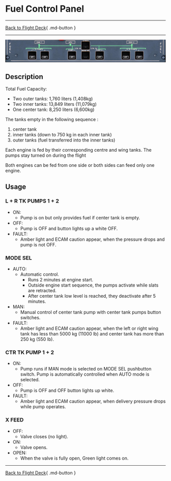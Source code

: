 # Fuel Control Panel

---

[Back to Flight Deck](../index.md){ .md-button }

---

![FUEL Control Panel](../../../assets/a32nx-briefing/overhead-panel/Fuel-Panel.jpg "FUEL Control Panel")

## Description

Total Fuel Capacity:

- Two outer tanks: 1,760 liters (1,408kg)
- Two inner tanks: 13,849 liters (11,079kg)
- One center tank: 8,250 liters (6,600kg)

The tanks empty in the following sequence :

1. center tank
2. inner tanks (down to 750 kg in each inner tank)
3. outer tanks (fuel transferred into the inner tanks)

Each engine is fed by their corresponding centre and wing tanks. The pumps stay turned on during the flight

Both engines can be fed from one side or both sides can feed only one engine.

## Usage

###  L + R TK PUMPS 1 + 2

- ON:
    - Pump is on but only provides fuel if center tank is empty.
- OFF:
    - Pump is OFF and button lights up a white OFF.
- FAULT:
    - Amber light and ECAM caution appear, when the pressure drops and pump is not OFF.

### MODE SEL

- AUTO:
    - Automatic control.
        - Runs 2 minutes at engine start.
        - Outside engine start sequence, the pumps activate while slats are retracted.
        - After center tank low level is reached, they deactivate after 5 minutes.
- MAN:
    - Manual control of center tank pump with center tank pumps button switches.
- FAULT:
    - Amber light and ECAM caution appear, when the left or right wing tank has less than 5000 kg (11000 lb) and center tank has more than 250 kg (550 lb).

### CTR TK PUMP 1 + 2

- ON:
    - Pump runs if MAN mode is selected on MODE SEL pushbutton switch. Pump is automatically controlled when AUTO mode is selected.
- OFF:
    - Pump is OFF and OFF button lights up white.
- FAULT:
    - Amber light and ECAM caution appear, when delivery pressure drops while pump operates.

### X FEED

- OFF:
    - Valve closes (no light).
- ON:
    - Valve opens.
- OPEN:
    - When the valve is fully open, Green light comes on.

---

[Back to Flight Deck](../index.md){ .md-button }

